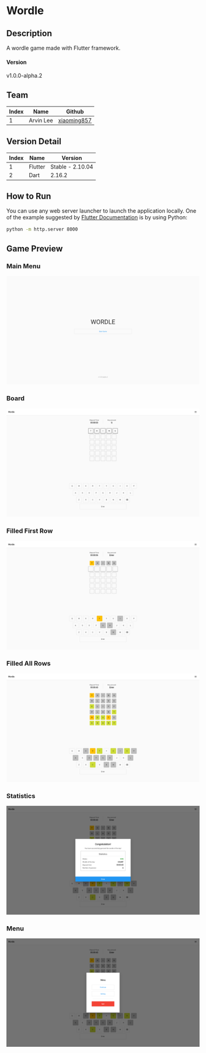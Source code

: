 # Wordle

## Description

A wordle game made with Flutter framework.

#### Version

v1.0.0-alpha.2

## Team

| Index | Name      | Github                                        |
| ----- | --------- | --------------------------------------------- |
| 1     | Arvin Lee | [xiaoming857](https://github.com/xiaoming857) |

## Version Detail

| Index | Name    | Version          |
| ----- | ------- | ---------------- |
| 1     | Flutter | Stable - 2.10.04 |
| 2     | Dart    | 2.16.2           |

## How to Run

You can use any web server launcher to launch the application locally. One of the example suggested by [Flutter Documentation](https://docs.flutter.dev/deployment/web) is by using Python:

```bash
python -m http.server 8000
```

## Game Preview

### Main Menu

<img title="" src="assets/images/1_main_menu.png" alt="" data-align="center">

### Board

![](assets/images/2_board.png)

### Filled First Row

![](assets/images/3_board_filled.png)

### Filled All Rows

![](assets/images/4_board_done.png)

### Statistics

![](assets/images/5_statistic.png)

### Menu

![](assets/images/6_menu.png)
